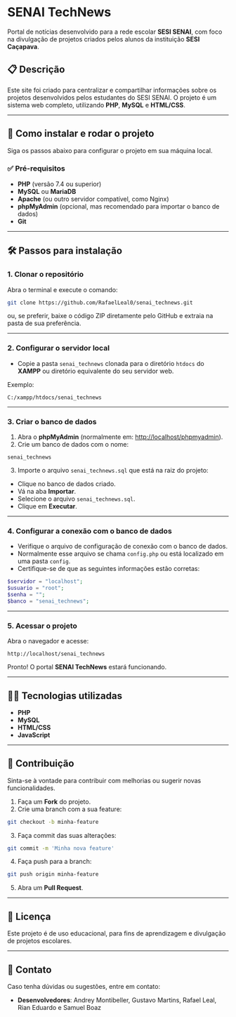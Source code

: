 # SENAI TechNews

Portal de notícias desenvolvido para a rede escolar **SESI SENAI**, com foco na divulgação de projetos criados pelos alunos da instituição **SESI Caçapava**.

## 📋 Descrição

Este site foi criado para centralizar e compartilhar informações sobre os projetos desenvolvidos pelos estudantes do SESI SENAI. O projeto é um sistema web completo, utilizando **PHP**, **MySQL** e **HTML/CSS**.

---

## 🚀 Como instalar e rodar o projeto

Siga os passos abaixo para configurar o projeto em sua máquina local.

### ✅ Pré-requisitos

* **PHP** (versão 7.4 ou superior)
* **MySQL** ou **MariaDB**
* **Apache** (ou outro servidor compatível, como Nginx)
* **phpMyAdmin** (opcional, mas recomendado para importar o banco de dados)
* **Git**

---

## 🛠️ Passos para instalação

### 1. Clonar o repositório

Abra o terminal e execute o comando:

```bash
git clone https://github.com/RafaelLeal0/senai_technews.git
```

ou, se preferir, baixe o código ZIP diretamente pelo GitHub e extraia na pasta de sua preferência.

---

### 2. Configurar o servidor local

* Copie a pasta `senai_technews` clonada para o diretório `htdocs` do **XAMPP** ou diretório equivalente do seu servidor web.

Exemplo:

```
C:/xampp/htdocs/senai_technews
```

---

### 3. Criar o banco de dados

1. Abra o **phpMyAdmin** (normalmente em: [http://localhost/phpmyadmin](http://localhost/phpmyadmin)).
2. Crie um banco de dados com o nome:

```
senai_technews
```

3. Importe o arquivo `senai_technews.sql` que está na raiz do projeto:

* Clique no banco de dados criado.
* Vá na aba **Importar**.
* Selecione o arquivo `senai_technews.sql`.
* Clique em **Executar**.

---

### 4. Configurar a conexão com o banco de dados

* Verifique o arquivo de configuração de conexão com o banco de dados.
* Normalmente esse arquivo se chama `config.php` ou está localizado em uma pasta `config`.
* Certifique-se de que as seguintes informações estão corretas:

```php
$servidor = "localhost";
$usuario = "root";
$senha = "";
$banco = "senai_technews";
```

---

### 5. Acessar o projeto

Abra o navegador e acesse:

```
http://localhost/senai_technews
```

Pronto! O portal **SENAI TechNews** estará funcionando.

---

## 🧑‍💻 Tecnologias utilizadas

* **PHP**
* **MySQL**
* **HTML/CSS**
* **JavaScript**

---

## 🤝 Contribuição

Sinta-se à vontade para contribuir com melhorias ou sugerir novas funcionalidades.

1. Faça um **Fork** do projeto.
2. Crie uma branch com a sua feature:

```bash
git checkout -b minha-feature
```

3. Faça commit das suas alterações:

```bash
git commit -m 'Minha nova feature'
```

4. Faça push para a branch:

```bash
git push origin minha-feature
```

5. Abra um **Pull Request**.

---

## 📄 Licença

Este projeto é de uso educacional, para fins de aprendizagem e divulgação de projetos escolares.

---

## 📧 Contato

Caso tenha dúvidas ou sugestões, entre em contato:

* **Desenvolvedores**: Andrey Montibeller, Gustavo Martins, Rafael Leal, Rian Eduardo e Samuel Boaz
